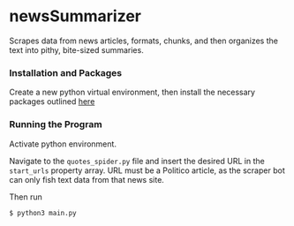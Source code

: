 # newsSummarizer
Scrapes data from news articles, formats, chunks, and then organizes the text into pithy, bite-sized summaries.

### Installation and Packages
Create a new python virtual environment, then install the necessary packages outlined [here](https://github.com/patrickallard/newsSummarizer/files/11264397/requirements.txt)

### Running the Program

Activate python environment.

Navigate to the ```quotes_spider.py``` file and insert the desired URL in the ```start_urls``` property array. URL must be a Politico article, as the scraper bot can only fish text data from that news site. 

Then run
```
$ python3 main.py
```

